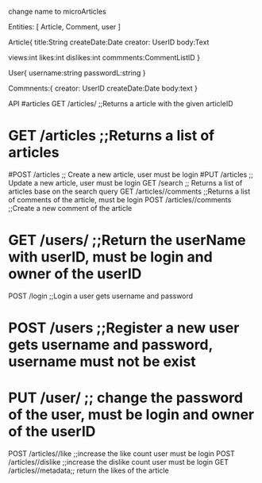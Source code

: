 change name to microArticles

Entities: [ Article, Comment, user ]

Article{
title:String
 createDate:Date
 creator: UserID
 body:Text
 
 views:int
 likes:int
 dislikes:int
 commments:CommentListID
}

User{
 username:string
 passwordL:string
}

Commnents:{
 creator: UserID
 createDate:Date
 body:text
}

API
#articles GET /articles/<articleID> ;;Returns a article with the given articleID
# GET /articles ;;Returns a list of articles
#POST /articles ;; Create a new article, user must be login
#PUT /articles ;; Update a new article, user must be login
GET /search ;; Returns a list of articles base on the search query
GET /articles/<articleID>/comments ;;Returns a list of comments of  the article, must be login
POST /articles/<articleID>/comments ;;Create a new comment of the article
# GET /users/<userID> ;;Return the userName with userID, must be login and owner of the userID
POST /login ;;Login a user gets username and password
# POST /users ;;Register a new user gets username and password, username must not be exist
# PUT /user/<userID> ;; change the password of the user, must be login and owner of the userID
POST /articles/<articleID>/like ;;increase the like count user must be login
POST /articles/<articleID>/dislike ;;increase the dislike count user must be login
GET /articles/<articleID>/metadata;; return the likes of the article